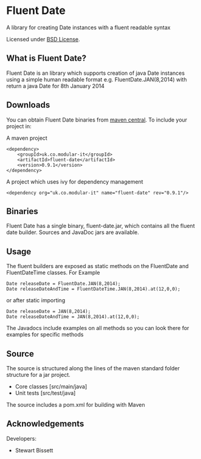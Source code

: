 Fluent Date
===========

A library for creating Date instances with a fluent readable syntax

Licensed under [BSD License][].

What is Fluent Date?
-----------------
Fluent Date is an library which supports creation of java Date instances using a simple human readable format e.g. FluentDate.JAN(8,2014) with return a java Date for 8th January 2014

Downloads
---------
You can obtain Fluent Date binaries from [maven central][]. To include your project in:

A maven project

    <dependency>
        <groupId>uk.co.modular-it</groupId>
        <artifactId>fluent-date</artifactId>
        <version>0.9.1</version>
    </dependency>

A project which uses ivy for dependency management

    <dependency org="uk.co.modular-it" name="fluent-date" rev="0.9.1"/>
            
Binaries
--------
Fluent Date has a single binary, fluent-date.jar, which contains all the fluent date builder. Sources and JavaDoc jars are available.

Usage
-------------

The fluent builders are exposed as static methods on the FluentDate and FluentDateTime classes. For Example

	Date releaseDate = FluentDate.JAN(8,2014);
	Date releaseDateAndTime = FluentDateTime.JAN(8,2014).at(12,0,0);

or after static importing

	Date releaseDate = JAN(8,2014);
	Date releaseDateAndTime = JAN(8,2014).at(12,0,0);

The Javadocs include examples on all methods so you can look there for examples for specific methods

Source
------
The source is structured along the lines of the maven standard folder structure for a jar project.

  * Core classes [src/main/java]
  * Unit tests [src/test/java]

The source includes a pom.xml for building with Maven 

Acknowledgements
----------------
Developers:
  * Stewart Bissett

[BSD License]: http://opensource.org/licenses/BSD-3-Clause
[Maven central]: http://search.maven.org/#search%7Cga%7C1%7Ca%3A%22fluent-date%22
